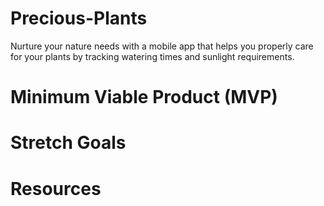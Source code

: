 # Precious-Plants
Nurture your nature needs with a mobile app that helps you properly care for your plants by tracking watering times and sunlight requirements.

# Minimum Viable Product (MVP)

# Stretch Goals

# Resources
